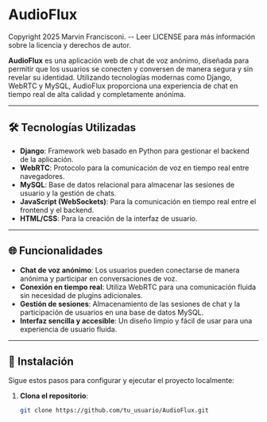 # AudioFlux 
Copyright 2025 Marvin Francisconi.
-- Leer LICENSE para más información sobre la licencia y derechos de autor.

**AudioFlux** es una aplicación web de chat de voz anónimo, diseñada para permitir que los usuarios se conecten y conversen de manera segura y sin revelar su identidad. Utilizando tecnologías modernas como Django, WebRTC y MySQL, AudioFlux proporciona una experiencia de chat en tiempo real de alta calidad y completamente anónima.

---

## 🛠 Tecnologías Utilizadas

- **Django**: Framework web basado en Python para gestionar el backend de la aplicación.
- **WebRTC**: Protocolo para la comunicación de voz en tiempo real entre navegadores.
- **MySQL**: Base de datos relacional para almacenar las sesiones de usuario y la gestión de chats.
- **JavaScript (WebSockets)**: Para la comunicación en tiempo real entre el frontend y el backend.
- **HTML/CSS**: Para la creación de la interfaz de usuario.

---

## 🌐 Funcionalidades

- **Chat de voz anónimo**: Los usuarios pueden conectarse de manera anónima y participar en conversaciones de voz.
- **Conexión en tiempo real**: Utiliza WebRTC para una comunicación fluida sin necesidad de plugins adicionales.
- **Gestión de sesiones**: Almacenamiento de las sesiones de chat y la participación de usuarios en una base de datos MySQL.
- **Interfaz sencilla y accesible**: Un diseño limpio y fácil de usar para una experiencia de usuario fluida.

---

## 🚀 Instalación

Sigue estos pasos para configurar y ejecutar el proyecto localmente:

1. **Clona el repositorio**:
   ```bash
   git clone https://github.com/tu_usuario/AudioFlux.git

